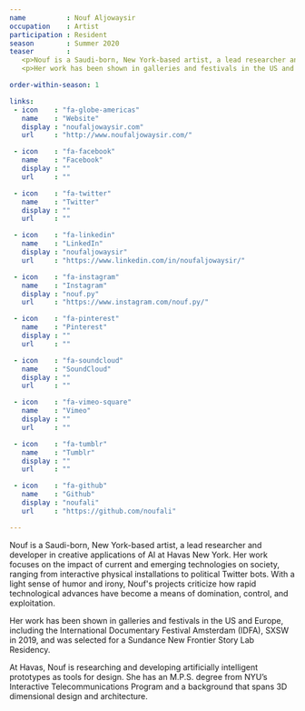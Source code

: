 ```yaml
---
name          : Nouf Aljowaysir
occupation    : Artist
participation : Resident
season        : Summer 2020
teaser        :
   <p>Nouf is a Saudi-born, New York-based artist, a lead researcher and developer in creative applications of AI at Havas New York. Her work focuses on the impact of current and emerging technologies on society, ranging from interactive physical installations to political Twitter bots.</p>
   <p>Her work has been shown in galleries and festivals in the US and Europe, including the International Documentary Festival Amsterdam (IDFA), SXSW in 2019, and was selected for a Sundance New Frontier Story Lab Residency.</p>

order-within-season: 1

links:
 - icon    : "fa-globe-americas"
   name    : "Website"
   display : "noufaljowaysir.com"
   url     : "http://www.noufaljowaysir.com/"

 - icon    : "fa-facebook"
   name    : "Facebook"
   display : ""
   url     : ""

 - icon    : "fa-twitter"
   name    : "Twitter"
   display : ""
   url     : ""

 - icon    : "fa-linkedin"
   name    : "LinkedIn"
   display : "noufaljowaysir"
   url     : "https://www.linkedin.com/in/noufaljowaysir/"

 - icon    : "fa-instagram"
   name    : "Instagram"
   display : "nouf.py"
   url     : "https://www.instagram.com/nouf.py/"

 - icon    : "fa-pinterest"
   name    : "Pinterest"
   display : ""
   url     : ""

 - icon    : "fa-soundcloud"
   name    : "SoundCloud"
   display : ""
   url     : ""

 - icon    : "fa-vimeo-square"
   name    : "Vimeo"
   display : ""
   url     : ""

 - icon    : "fa-tumblr"
   name    : "Tumblr"
   display : ""
   url     : ""

 - icon    : "fa-github"
   name    : "Github"
   display : "noufali"
   url     : "https://github.com/noufali"

---
```

Nouf is a Saudi-born, New York-based artist, a lead researcher and developer in creative applications of AI at Havas New York. Her work focuses on the impact of current and emerging technologies on society, ranging from interactive physical installations to political Twitter bots. With a light sense of humor and irony, Nouf's projects criticize how rapid technological advances have become a means of domination, control, and exploitation.

Her work has been shown in galleries and festivals in the US and Europe, including the International Documentary Festival Amsterdam (IDFA), SXSW in 2019, and was selected for a Sundance New Frontier Story Lab Residency.

At Havas, Nouf is researching and developing artificially intelligent prototypes as tools for design. She has an M.P.S. degree from NYU’s Interactive Telecommunications Program and a background that spans 3D dimensional design and architecture.